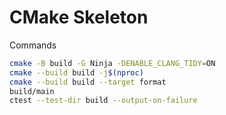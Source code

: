# CMake Skeleton

Commands

```bash
cmake -B build -G Ninja -DENABLE_CLANG_TIDY=ON
cmake --build build -j$(nproc)
cmake --build build --target format
build/main
ctest --test-dir build --output-on-failure
```
